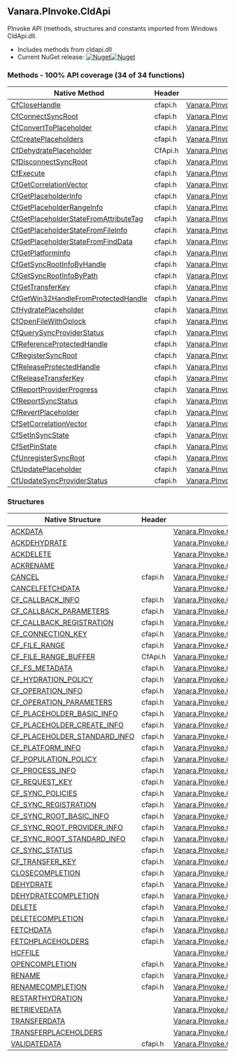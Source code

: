 ## Vanara.PInvoke.CldApi  
PInvoke API (methods, structures and constants imported from Windows CldApi.dll.

- Includes methods from cldapi.dll  
- Current NuGet release: [![Nuget](https://img.shields.io/nuget/v/Vanara.PInvoke.CldApi?logo=nuget&style=flat-square)![Nuget](https://img.shields.io/nuget/dt/Vanara.PInvoke.CldApi?label=%20&style=flat-square)](https://www.nuget.org/packages/Vanara.PInvoke.CldApi)  
### Methods - 100% API coverage (34 of 34 functions)  
Native Method | Header | Managed Method  
--- | --- | ---  
[CfCloseHandle](https://www.google.com/search?num=5&q=CfCloseHandle+site%3Adocs.microsoft.com) | cfapi.h | [Vanara.PInvoke.CldApi.CfCloseHandle](https://github.com/dahall/Vanara/search?l=C%23&q=CfCloseHandle)  
[CfConnectSyncRoot](https://www.google.com/search?num=5&q=CfConnectSyncRoot+site%3Adocs.microsoft.com) | cfapi.h | [Vanara.PInvoke.CldApi.CfConnectSyncRoot](https://github.com/dahall/Vanara/search?l=C%23&q=CfConnectSyncRoot)  
[CfConvertToPlaceholder](https://www.google.com/search?num=5&q=CfConvertToPlaceholder+site%3Adocs.microsoft.com) | cfapi.h | [Vanara.PInvoke.CldApi.CfConvertToPlaceholder](https://github.com/dahall/Vanara/search?l=C%23&q=CfConvertToPlaceholder)  
[CfCreatePlaceholders](https://www.google.com/search?num=5&q=CfCreatePlaceholders+site%3Adocs.microsoft.com) | cfapi.h | [Vanara.PInvoke.CldApi.CfCreatePlaceholders](https://github.com/dahall/Vanara/search?l=C%23&q=CfCreatePlaceholders)  
[CfDehydratePlaceholder](https://www.google.com/search?num=5&q=CfDehydratePlaceholder+site%3Adocs.microsoft.com) | CfApi.h | [Vanara.PInvoke.CldApi.CfDehydratePlaceholder](https://github.com/dahall/Vanara/search?l=C%23&q=CfDehydratePlaceholder)  
[CfDisconnectSyncRoot](https://www.google.com/search?num=5&q=CfDisconnectSyncRoot+site%3Adocs.microsoft.com) | cfapi.h | [Vanara.PInvoke.CldApi.CfDisconnectSyncRoot](https://github.com/dahall/Vanara/search?l=C%23&q=CfDisconnectSyncRoot)  
[CfExecute](https://www.google.com/search?num=5&q=CfExecute+site%3Adocs.microsoft.com) | cfapi.h | [Vanara.PInvoke.CldApi.CfExecute](https://github.com/dahall/Vanara/search?l=C%23&q=CfExecute)  
[CfGetCorrelationVector](https://www.google.com/search?num=5&q=CfGetCorrelationVector+site%3Adocs.microsoft.com) | cfapi.h | [Vanara.PInvoke.CldApi.CfGetCorrelationVector](https://github.com/dahall/Vanara/search?l=C%23&q=CfGetCorrelationVector)  
[CfGetPlaceholderInfo](https://www.google.com/search?num=5&q=CfGetPlaceholderInfo+site%3Adocs.microsoft.com) | cfapi.h | [Vanara.PInvoke.CldApi.CfGetPlaceholderInfo](https://github.com/dahall/Vanara/search?l=C%23&q=CfGetPlaceholderInfo)  
[CfGetPlaceholderRangeInfo](https://www.google.com/search?num=5&q=CfGetPlaceholderRangeInfo+site%3Adocs.microsoft.com) | cfapi.h | [Vanara.PInvoke.CldApi.CfGetPlaceholderRangeInfo](https://github.com/dahall/Vanara/search?l=C%23&q=CfGetPlaceholderRangeInfo)  
[CfGetPlaceholderStateFromAttributeTag](https://www.google.com/search?num=5&q=CfGetPlaceholderStateFromAttributeTag+site%3Adocs.microsoft.com) | cfapi.h | [Vanara.PInvoke.CldApi.CfGetPlaceholderStateFromAttributeTag](https://github.com/dahall/Vanara/search?l=C%23&q=CfGetPlaceholderStateFromAttributeTag)  
[CfGetPlaceholderStateFromFileInfo](https://www.google.com/search?num=5&q=CfGetPlaceholderStateFromFileInfo+site%3Adocs.microsoft.com) | cfapi.h | [Vanara.PInvoke.CldApi.CfGetPlaceholderStateFromFileInfo](https://github.com/dahall/Vanara/search?l=C%23&q=CfGetPlaceholderStateFromFileInfo)  
[CfGetPlaceholderStateFromFindData](https://www.google.com/search?num=5&q=CfGetPlaceholderStateFromFindData+site%3Adocs.microsoft.com) | cfapi.h | [Vanara.PInvoke.CldApi.CfGetPlaceholderStateFromFindData](https://github.com/dahall/Vanara/search?l=C%23&q=CfGetPlaceholderStateFromFindData)  
[CfGetPlatformInfo](https://www.google.com/search?num=5&q=CfGetPlatformInfo+site%3Adocs.microsoft.com) | cfapi.h | [Vanara.PInvoke.CldApi.CfGetPlatformInfo](https://github.com/dahall/Vanara/search?l=C%23&q=CfGetPlatformInfo)  
[CfGetSyncRootInfoByHandle](https://www.google.com/search?num=5&q=CfGetSyncRootInfoByHandle+site%3Adocs.microsoft.com) | cfapi.h | [Vanara.PInvoke.CldApi.CfGetSyncRootInfoByHandle](https://github.com/dahall/Vanara/search?l=C%23&q=CfGetSyncRootInfoByHandle)  
[CfGetSyncRootInfoByPath](https://www.google.com/search?num=5&q=CfGetSyncRootInfoByPath+site%3Adocs.microsoft.com) | cfapi.h | [Vanara.PInvoke.CldApi.CfGetSyncRootInfoByPath](https://github.com/dahall/Vanara/search?l=C%23&q=CfGetSyncRootInfoByPath)  
[CfGetTransferKey](https://www.google.com/search?num=5&q=CfGetTransferKey+site%3Adocs.microsoft.com) | cfapi.h | [Vanara.PInvoke.CldApi.CfGetTransferKey](https://github.com/dahall/Vanara/search?l=C%23&q=CfGetTransferKey)  
[CfGetWin32HandleFromProtectedHandle](https://www.google.com/search?num=5&q=CfGetWin32HandleFromProtectedHandle+site%3Adocs.microsoft.com) | cfapi.h | [Vanara.PInvoke.CldApi.CfGetWin32HandleFromProtectedHandle](https://github.com/dahall/Vanara/search?l=C%23&q=CfGetWin32HandleFromProtectedHandle)  
[CfHydratePlaceholder](https://www.google.com/search?num=5&q=CfHydratePlaceholder+site%3Adocs.microsoft.com) | cfapi.h | [Vanara.PInvoke.CldApi.CfHydratePlaceholder](https://github.com/dahall/Vanara/search?l=C%23&q=CfHydratePlaceholder)  
[CfOpenFileWithOplock](https://www.google.com/search?num=5&q=CfOpenFileWithOplock+site%3Adocs.microsoft.com) | cfapi.h | [Vanara.PInvoke.CldApi.CfOpenFileWithOplock](https://github.com/dahall/Vanara/search?l=C%23&q=CfOpenFileWithOplock)  
[CfQuerySyncProviderStatus](https://www.google.com/search?num=5&q=CfQuerySyncProviderStatus+site%3Adocs.microsoft.com) | cfapi.h | [Vanara.PInvoke.CldApi.CfQuerySyncProviderStatus](https://github.com/dahall/Vanara/search?l=C%23&q=CfQuerySyncProviderStatus)  
[CfReferenceProtectedHandle](https://www.google.com/search?num=5&q=CfReferenceProtectedHandle+site%3Adocs.microsoft.com) | cfapi.h | [Vanara.PInvoke.CldApi.CfReferenceProtectedHandle](https://github.com/dahall/Vanara/search?l=C%23&q=CfReferenceProtectedHandle)  
[CfRegisterSyncRoot](https://www.google.com/search?num=5&q=CfRegisterSyncRoot+site%3Adocs.microsoft.com) | cfapi.h | [Vanara.PInvoke.CldApi.CfRegisterSyncRoot](https://github.com/dahall/Vanara/search?l=C%23&q=CfRegisterSyncRoot)  
[CfReleaseProtectedHandle](https://www.google.com/search?num=5&q=CfReleaseProtectedHandle+site%3Adocs.microsoft.com) | cfapi.h | [Vanara.PInvoke.CldApi.CfReleaseProtectedHandle](https://github.com/dahall/Vanara/search?l=C%23&q=CfReleaseProtectedHandle)  
[CfReleaseTransferKey](https://www.google.com/search?num=5&q=CfReleaseTransferKey+site%3Adocs.microsoft.com) | cfapi.h | [Vanara.PInvoke.CldApi.CfReleaseTransferKey](https://github.com/dahall/Vanara/search?l=C%23&q=CfReleaseTransferKey)  
[CfReportProviderProgress](https://www.google.com/search?num=5&q=CfReportProviderProgress+site%3Adocs.microsoft.com) | cfapi.h | [Vanara.PInvoke.CldApi.CfReportProviderProgress](https://github.com/dahall/Vanara/search?l=C%23&q=CfReportProviderProgress)  
[CfReportSyncStatus](https://www.google.com/search?num=5&q=CfReportSyncStatus+site%3Adocs.microsoft.com) | cfapi.h | [Vanara.PInvoke.CldApi.CfReportSyncStatus](https://github.com/dahall/Vanara/search?l=C%23&q=CfReportSyncStatus)  
[CfRevertPlaceholder](https://www.google.com/search?num=5&q=CfRevertPlaceholder+site%3Adocs.microsoft.com) | cfapi.h | [Vanara.PInvoke.CldApi.CfRevertPlaceholder](https://github.com/dahall/Vanara/search?l=C%23&q=CfRevertPlaceholder)  
[CfSetCorrelationVector](https://www.google.com/search?num=5&q=CfSetCorrelationVector+site%3Adocs.microsoft.com) | cfapi.h | [Vanara.PInvoke.CldApi.CfSetCorrelationVector](https://github.com/dahall/Vanara/search?l=C%23&q=CfSetCorrelationVector)  
[CfSetInSyncState](https://www.google.com/search?num=5&q=CfSetInSyncState+site%3Adocs.microsoft.com) | cfapi.h | [Vanara.PInvoke.CldApi.CfSetInSyncState](https://github.com/dahall/Vanara/search?l=C%23&q=CfSetInSyncState)  
[CfSetPinState](https://www.google.com/search?num=5&q=CfSetPinState+site%3Adocs.microsoft.com) | cfapi.h | [Vanara.PInvoke.CldApi.CfSetPinState](https://github.com/dahall/Vanara/search?l=C%23&q=CfSetPinState)  
[CfUnregisterSyncRoot](https://www.google.com/search?num=5&q=CfUnregisterSyncRoot+site%3Adocs.microsoft.com) | cfapi.h | [Vanara.PInvoke.CldApi.CfUnregisterSyncRoot](https://github.com/dahall/Vanara/search?l=C%23&q=CfUnregisterSyncRoot)  
[CfUpdatePlaceholder](https://www.google.com/search?num=5&q=CfUpdatePlaceholder+site%3Adocs.microsoft.com) | cfapi.h | [Vanara.PInvoke.CldApi.CfUpdatePlaceholder](https://github.com/dahall/Vanara/search?l=C%23&q=CfUpdatePlaceholder)  
[CfUpdateSyncProviderStatus](https://www.google.com/search?num=5&q=CfUpdateSyncProviderStatus+site%3Adocs.microsoft.com) | cfapi.h | [Vanara.PInvoke.CldApi.CfUpdateSyncProviderStatus](https://github.com/dahall/Vanara/search?l=C%23&q=CfUpdateSyncProviderStatus)  
### Structures  
Native Structure | Header | Managed Structure  
--- | --- | ---  
[ACKDATA](https://www.google.com/search?num=5&q=ACKDATA+site%3Adocs.microsoft.com) |  | [Vanara.PInvoke.CldApi.CF_OPERATION_PARAMETERS.ACKDATA](https://github.com/dahall/Vanara/search?l=C%23&q=ACKDATA)  
[ACKDEHYDRATE](https://www.google.com/search?num=5&q=ACKDEHYDRATE+site%3Adocs.microsoft.com) |  | [Vanara.PInvoke.CldApi.CF_OPERATION_PARAMETERS.ACKDEHYDRATE](https://github.com/dahall/Vanara/search?l=C%23&q=ACKDEHYDRATE)  
[ACKDELETE](https://www.google.com/search?num=5&q=ACKDELETE+site%3Adocs.microsoft.com) |  | [Vanara.PInvoke.CldApi.CF_OPERATION_PARAMETERS.ACKDELETE](https://github.com/dahall/Vanara/search?l=C%23&q=ACKDELETE)  
[ACKRENAME](https://www.google.com/search?num=5&q=ACKRENAME+site%3Adocs.microsoft.com) |  | [Vanara.PInvoke.CldApi.CF_OPERATION_PARAMETERS.ACKRENAME](https://github.com/dahall/Vanara/search?l=C%23&q=ACKRENAME)  
[CANCEL](https://www.google.com/search?num=5&q=CANCEL+site%3Adocs.microsoft.com) | cfapi.h | [Vanara.PInvoke.CldApi.CF_CALLBACK_PARAMETERS.CANCEL](https://github.com/dahall/Vanara/search?l=C%23&q=CANCEL)  
[CANCELFETCHDATA](https://www.google.com/search?num=5&q=CANCELFETCHDATA+site%3Adocs.microsoft.com) |  | [Vanara.PInvoke.CldApi.CF_CALLBACK_PARAMETERS.CANCEL.CANCELFETCHDATA](https://github.com/dahall/Vanara/search?l=C%23&q=CANCELFETCHDATA)  
[CF_CALLBACK_INFO](https://www.google.com/search?num=5&q=CF_CALLBACK_INFO+site%3Adocs.microsoft.com) | cfapi.h | [Vanara.PInvoke.CldApi.CF_CALLBACK_INFO](https://github.com/dahall/Vanara/search?l=C%23&q=CF_CALLBACK_INFO)  
[CF_CALLBACK_PARAMETERS](https://www.google.com/search?num=5&q=CF_CALLBACK_PARAMETERS+site%3Adocs.microsoft.com) | cfapi.h | [Vanara.PInvoke.CldApi.CF_CALLBACK_PARAMETERS](https://github.com/dahall/Vanara/search?l=C%23&q=CF_CALLBACK_PARAMETERS)  
[CF_CALLBACK_REGISTRATION](https://www.google.com/search?num=5&q=CF_CALLBACK_REGISTRATION+site%3Adocs.microsoft.com) | cfapi.h | [Vanara.PInvoke.CldApi.CF_CALLBACK_REGISTRATION](https://github.com/dahall/Vanara/search?l=C%23&q=CF_CALLBACK_REGISTRATION)  
[CF_CONNECTION_KEY](https://www.google.com/search?num=5&q=CF_CONNECTION_KEY+site%3Adocs.microsoft.com) | cfapi.h | [Vanara.PInvoke.CldApi.CF_CONNECTION_KEY](https://github.com/dahall/Vanara/search?l=C%23&q=CF_CONNECTION_KEY)  
[CF_FILE_RANGE](https://www.google.com/search?num=5&q=CF_FILE_RANGE+site%3Adocs.microsoft.com) | cfapi.h | [Vanara.PInvoke.CldApi.CF_FILE_RANGE](https://github.com/dahall/Vanara/search?l=C%23&q=CF_FILE_RANGE)  
[CF_FILE_RANGE_BUFFER](https://www.google.com/search?num=5&q=CF_FILE_RANGE_BUFFER+site%3Adocs.microsoft.com) | CfApi.h | [Vanara.PInvoke.CldApi.CF_FILE_RANGE_BUFFER](https://github.com/dahall/Vanara/search?l=C%23&q=CF_FILE_RANGE_BUFFER)  
[CF_FS_METADATA](https://www.google.com/search?num=5&q=CF_FS_METADATA+site%3Adocs.microsoft.com) | cfapi.h | [Vanara.PInvoke.CldApi.CF_FS_METADATA](https://github.com/dahall/Vanara/search?l=C%23&q=CF_FS_METADATA)  
[CF_HYDRATION_POLICY](https://www.google.com/search?num=5&q=CF_HYDRATION_POLICY+site%3Adocs.microsoft.com) | cfapi.h | [Vanara.PInvoke.CldApi.CF_HYDRATION_POLICY](https://github.com/dahall/Vanara/search?l=C%23&q=CF_HYDRATION_POLICY)  
[CF_OPERATION_INFO](https://www.google.com/search?num=5&q=CF_OPERATION_INFO+site%3Adocs.microsoft.com) | cfapi.h | [Vanara.PInvoke.CldApi.CF_OPERATION_INFO](https://github.com/dahall/Vanara/search?l=C%23&q=CF_OPERATION_INFO)  
[CF_OPERATION_PARAMETERS](https://www.google.com/search?num=5&q=CF_OPERATION_PARAMETERS+site%3Adocs.microsoft.com) | cfapi.h | [Vanara.PInvoke.CldApi.CF_OPERATION_PARAMETERS](https://github.com/dahall/Vanara/search?l=C%23&q=CF_OPERATION_PARAMETERS)  
[CF_PLACEHOLDER_BASIC_INFO](https://www.google.com/search?num=5&q=CF_PLACEHOLDER_BASIC_INFO+site%3Adocs.microsoft.com) | cfapi.h | [Vanara.PInvoke.CldApi.CF_PLACEHOLDER_BASIC_INFO](https://github.com/dahall/Vanara/search?l=C%23&q=CF_PLACEHOLDER_BASIC_INFO)  
[CF_PLACEHOLDER_CREATE_INFO](https://www.google.com/search?num=5&q=CF_PLACEHOLDER_CREATE_INFO+site%3Adocs.microsoft.com) | cfapi.h | [Vanara.PInvoke.CldApi.CF_PLACEHOLDER_CREATE_INFO](https://github.com/dahall/Vanara/search?l=C%23&q=CF_PLACEHOLDER_CREATE_INFO)  
[CF_PLACEHOLDER_STANDARD_INFO](https://www.google.com/search?num=5&q=CF_PLACEHOLDER_STANDARD_INFO+site%3Adocs.microsoft.com) | cfapi.h | [Vanara.PInvoke.CldApi.CF_PLACEHOLDER_STANDARD_INFO](https://github.com/dahall/Vanara/search?l=C%23&q=CF_PLACEHOLDER_STANDARD_INFO)  
[CF_PLATFORM_INFO](https://www.google.com/search?num=5&q=CF_PLATFORM_INFO+site%3Adocs.microsoft.com) | cfapi.h | [Vanara.PInvoke.CldApi.CF_PLATFORM_INFO](https://github.com/dahall/Vanara/search?l=C%23&q=CF_PLATFORM_INFO)  
[CF_POPULATION_POLICY](https://www.google.com/search?num=5&q=CF_POPULATION_POLICY+site%3Adocs.microsoft.com) | cfapi.h | [Vanara.PInvoke.CldApi.CF_POPULATION_POLICY](https://github.com/dahall/Vanara/search?l=C%23&q=CF_POPULATION_POLICY)  
[CF_PROCESS_INFO](https://www.google.com/search?num=5&q=CF_PROCESS_INFO+site%3Adocs.microsoft.com) | cfapi.h | [Vanara.PInvoke.CldApi.CF_PROCESS_INFO](https://github.com/dahall/Vanara/search?l=C%23&q=CF_PROCESS_INFO)  
[CF_REQUEST_KEY](https://www.google.com/search?num=5&q=CF_REQUEST_KEY+site%3Adocs.microsoft.com) | cfapi.h | [Vanara.PInvoke.CldApi.CF_REQUEST_KEY](https://github.com/dahall/Vanara/search?l=C%23&q=CF_REQUEST_KEY)  
[CF_SYNC_POLICIES](https://www.google.com/search?num=5&q=CF_SYNC_POLICIES+site%3Adocs.microsoft.com) | cfapi.h | [Vanara.PInvoke.CldApi.CF_SYNC_POLICIES](https://github.com/dahall/Vanara/search?l=C%23&q=CF_SYNC_POLICIES)  
[CF_SYNC_REGISTRATION](https://www.google.com/search?num=5&q=CF_SYNC_REGISTRATION+site%3Adocs.microsoft.com) | cfapi.h | [Vanara.PInvoke.CldApi.CF_SYNC_REGISTRATION](https://github.com/dahall/Vanara/search?l=C%23&q=CF_SYNC_REGISTRATION)  
[CF_SYNC_ROOT_BASIC_INFO](https://www.google.com/search?num=5&q=CF_SYNC_ROOT_BASIC_INFO+site%3Adocs.microsoft.com) | cfapi.h | [Vanara.PInvoke.CldApi.CF_SYNC_ROOT_BASIC_INFO](https://github.com/dahall/Vanara/search?l=C%23&q=CF_SYNC_ROOT_BASIC_INFO)  
[CF_SYNC_ROOT_PROVIDER_INFO](https://www.google.com/search?num=5&q=CF_SYNC_ROOT_PROVIDER_INFO+site%3Adocs.microsoft.com) | cfapi.h | [Vanara.PInvoke.CldApi.CF_SYNC_ROOT_PROVIDER_INFO](https://github.com/dahall/Vanara/search?l=C%23&q=CF_SYNC_ROOT_PROVIDER_INFO)  
[CF_SYNC_ROOT_STANDARD_INFO](https://www.google.com/search?num=5&q=CF_SYNC_ROOT_STANDARD_INFO+site%3Adocs.microsoft.com) | cfapi.h | [Vanara.PInvoke.CldApi.CF_SYNC_ROOT_STANDARD_INFO](https://github.com/dahall/Vanara/search?l=C%23&q=CF_SYNC_ROOT_STANDARD_INFO)  
[CF_SYNC_STATUS](https://www.google.com/search?num=5&q=CF_SYNC_STATUS+site%3Adocs.microsoft.com) | cfapi.h | [Vanara.PInvoke.CldApi.CF_SYNC_STATUS](https://github.com/dahall/Vanara/search?l=C%23&q=CF_SYNC_STATUS)  
[CF_TRANSFER_KEY](https://www.google.com/search?num=5&q=CF_TRANSFER_KEY+site%3Adocs.microsoft.com) | cfapi.h | [Vanara.PInvoke.CldApi.CF_TRANSFER_KEY](https://github.com/dahall/Vanara/search?l=C%23&q=CF_TRANSFER_KEY)  
[CLOSECOMPLETION](https://www.google.com/search?num=5&q=CLOSECOMPLETION+site%3Adocs.microsoft.com) | cfapi.h | [Vanara.PInvoke.CldApi.CF_CALLBACK_PARAMETERS.CLOSECOMPLETION](https://github.com/dahall/Vanara/search?l=C%23&q=CLOSECOMPLETION)  
[DEHYDRATE](https://www.google.com/search?num=5&q=DEHYDRATE+site%3Adocs.microsoft.com) | cfapi.h | [Vanara.PInvoke.CldApi.CF_CALLBACK_PARAMETERS.DEHYDRATE](https://github.com/dahall/Vanara/search?l=C%23&q=DEHYDRATE)  
[DEHYDRATECOMPLETION](https://www.google.com/search?num=5&q=DEHYDRATECOMPLETION+site%3Adocs.microsoft.com) | cfapi.h | [Vanara.PInvoke.CldApi.CF_CALLBACK_PARAMETERS.DEHYDRATECOMPLETION](https://github.com/dahall/Vanara/search?l=C%23&q=DEHYDRATECOMPLETION)  
[DELETE](https://www.google.com/search?num=5&q=DELETE+site%3Adocs.microsoft.com) | cfapi.h | [Vanara.PInvoke.CldApi.CF_CALLBACK_PARAMETERS.DELETE](https://github.com/dahall/Vanara/search?l=C%23&q=DELETE)  
[DELETECOMPLETION](https://www.google.com/search?num=5&q=DELETECOMPLETION+site%3Adocs.microsoft.com) | cfapi.h | [Vanara.PInvoke.CldApi.CF_CALLBACK_PARAMETERS.DELETECOMPLETION](https://github.com/dahall/Vanara/search?l=C%23&q=DELETECOMPLETION)  
[FETCHDATA](https://www.google.com/search?num=5&q=FETCHDATA+site%3Adocs.microsoft.com) | cfapi.h | [Vanara.PInvoke.CldApi.CF_CALLBACK_PARAMETERS.FETCHDATA](https://github.com/dahall/Vanara/search?l=C%23&q=FETCHDATA)  
[FETCHPLACEHOLDERS](https://www.google.com/search?num=5&q=FETCHPLACEHOLDERS+site%3Adocs.microsoft.com) | cfapi.h | [Vanara.PInvoke.CldApi.CF_CALLBACK_PARAMETERS.FETCHPLACEHOLDERS](https://github.com/dahall/Vanara/search?l=C%23&q=FETCHPLACEHOLDERS)  
[HCFFILE](https://www.google.com/search?num=5&q=HCFFILE+site%3Adocs.microsoft.com) |  | [Vanara.PInvoke.CldApi.HCFFILE](https://github.com/dahall/Vanara/search?l=C%23&q=HCFFILE)  
[OPENCOMPLETION](https://www.google.com/search?num=5&q=OPENCOMPLETION+site%3Adocs.microsoft.com) | cfapi.h | [Vanara.PInvoke.CldApi.CF_CALLBACK_PARAMETERS.OPENCOMPLETION](https://github.com/dahall/Vanara/search?l=C%23&q=OPENCOMPLETION)  
[RENAME](https://www.google.com/search?num=5&q=RENAME+site%3Adocs.microsoft.com) | cfapi.h | [Vanara.PInvoke.CldApi.CF_CALLBACK_PARAMETERS.RENAME](https://github.com/dahall/Vanara/search?l=C%23&q=RENAME)  
[RENAMECOMPLETION](https://www.google.com/search?num=5&q=RENAMECOMPLETION+site%3Adocs.microsoft.com) | cfapi.h | [Vanara.PInvoke.CldApi.CF_CALLBACK_PARAMETERS.RENAMECOMPLETION](https://github.com/dahall/Vanara/search?l=C%23&q=RENAMECOMPLETION)  
[RESTARTHYDRATION](https://www.google.com/search?num=5&q=RESTARTHYDRATION+site%3Adocs.microsoft.com) |  | [Vanara.PInvoke.CldApi.CF_OPERATION_PARAMETERS.RESTARTHYDRATION](https://github.com/dahall/Vanara/search?l=C%23&q=RESTARTHYDRATION)  
[RETRIEVEDATA](https://www.google.com/search?num=5&q=RETRIEVEDATA+site%3Adocs.microsoft.com) |  | [Vanara.PInvoke.CldApi.CF_OPERATION_PARAMETERS.RETRIEVEDATA](https://github.com/dahall/Vanara/search?l=C%23&q=RETRIEVEDATA)  
[TRANSFERDATA](https://www.google.com/search?num=5&q=TRANSFERDATA+site%3Adocs.microsoft.com) |  | [Vanara.PInvoke.CldApi.CF_OPERATION_PARAMETERS.TRANSFERDATA](https://github.com/dahall/Vanara/search?l=C%23&q=TRANSFERDATA)  
[TRANSFERPLACEHOLDERS](https://www.google.com/search?num=5&q=TRANSFERPLACEHOLDERS+site%3Adocs.microsoft.com) |  | [Vanara.PInvoke.CldApi.CF_OPERATION_PARAMETERS.TRANSFERPLACEHOLDERS](https://github.com/dahall/Vanara/search?l=C%23&q=TRANSFERPLACEHOLDERS)  
[VALIDATEDATA](https://www.google.com/search?num=5&q=VALIDATEDATA+site%3Adocs.microsoft.com) | cfapi.h | [Vanara.PInvoke.CldApi.CF_CALLBACK_PARAMETERS.VALIDATEDATA](https://github.com/dahall/Vanara/search?l=C%23&q=VALIDATEDATA)  
